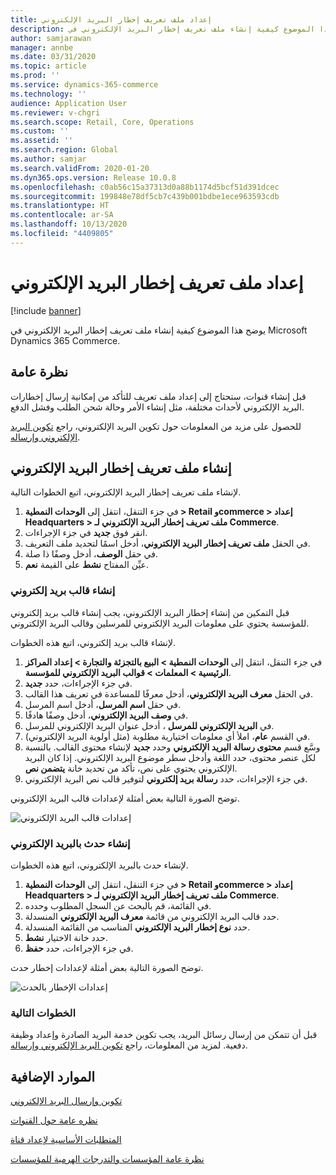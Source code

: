 ```yaml
---
title: إعداد ملف تعريف إخطار البريد الإلكتروني
description: يوضح هذا الموضوع كيفية إنشاء ملف تعريف إخطار البريد الإلكتروني في Microsoft Dynamics 365 Commerce.
author: samjarawan
manager: annbe
ms.date: 03/31/2020
ms.topic: article
ms.prod: ''
ms.service: dynamics-365-commerce
ms.technology: ''
audience: Application User
ms.reviewer: v-chgri
ms.search.scope: Retail, Core, Operations
ms.custom: ''
ms.assetid: ''
ms.search.region: Global
ms.author: samjar
ms.search.validFrom: 2020-01-20
ms.dyn365.ops.version: Release 10.0.8
ms.openlocfilehash: c0ab56c15a37313d0a88b1174d5bcf51d391dcec
ms.sourcegitcommit: 199848e78df5cb7c439b001bdbe1ece963593cdb
ms.translationtype: HT
ms.contentlocale: ar-SA
ms.lasthandoff: 10/13/2020
ms.locfileid: "4409805"
---
```

# <a name="set-up-an-email-notification-profile"></a>إعداد ملف تعريف إخطار البريد الإلكتروني


[!include [banner](includes/banner.md)]

يوضح هذا الموضوع كيفية إنشاء ملف تعريف إخطار البريد الإلكتروني في Microsoft Dynamics 365 Commerce.

## <a name="overview"></a>نظرة عامة

قبل إنشاء قنوات، ستحتاج إلى إعداد ملف تعريف للتأكد من إمكانية إرسال إخطارات البريد الإلكتروني لأحداث مختلفة، مثل إنشاء الأمر وحالة شحن الطلب وفشل الدفع.

للحصول على مزيد من المعلومات حول تكوين البريد الإلكتروني، راجع [تكوين البريد الإلكتروني وإرساله](../fin-ops-core/fin-ops/organization-administration/configure-email.md?toc=/dynamics365/commerce/toc.json).

## <a name="create-an-email-notification-profile"></a>إنشاء ملف تعريف إخطار البريد الإلكتروني

لإنشاء ملف تعريف إخطار البريد الإلكتروني، اتبع الخطوات التالية.

1. في جزء التنقل، انتقل إلى **الوحدات النمطية \> Retail وcommerce \> إعداد Headquarters \> ملف تعريف إخطار البريد الإلكتروني لـ Commerce**‬.
1. انقر فوق **جديد** في جزء الإجراءات.
1. في الحقل **ملف تعريف إخطار البريد الإلكتروني**، أدخل اسمًا لتحديد ملف التعريف.
1. في حقل **الوصف**، أدخل وصفًا ذا صلة.
1. عيِّن المفتاح **نشط** على القيمة **نعم**.

### <a name="create-an-email-template"></a>إنشاء قالب بريد إلكتروني

قبل التمكين من إنشاء إخطار البريد الإلكتروني، يجب إنشاء قالب بريد إلكتروني للمؤسسة يحتوي على معلومات البريد الإلكتروني للمرسلين وقالب البريد الإلكتروني.

لإنشاء قالب بريد إلكتروني، اتبع هذه الخطوات.

1. في جزء التنقل، انتقل إلى **الوحدات النمطية \> البيع بالتجزئة والتجارة \> إعداد المراكز الرئيسية \> المعلمات \> قوالب البريد الإلكتروني للمؤسسة**.
1. في جزء الإجراءات، حدد **جديد**.
1. في الحقل **معرف البريد الإلكتروني**، أدخل معرفًا للمساعدة في تعريف هذا القالب.
1. في حقل **اسم المرسل**، أدخل اسم المرسل‏‎.
1. في **وصف البريد الإلكتروني**، أدخل وصفًا هادفًا.
1. في **‏‫البريد الإلكتروني للمرسل‬** ، أدخل عنوان البريد الإلكتروني للمرسل.
1. في القسم **عام**، املأ أي معلومات اختيارية مطلوبة (مثل أولوية البريد الإلكتروني).
1. وسَّع قسم **محتوى رسالة البريد الإلكتروني** وحدد **جديد** لإنشاء محتوى القالب. بالنسبة لكل عنصر محتوى، حدد اللغة وأدخل سطر موضوع البريد الإلكتروني. إذا كان البريد الإلكتروني يحتوي على نص، تأكد من تحديد خانة **‏‫يتضمن نص‬**.
1. في جزء الإجراءات، حدد **رسالة بريد إلكتروني** لتوفير قالب نص البريد الإلكتروني.

توضح الصورة التالية بعض أمثلة لإعدادات قالب البريد الإلكتروني.

![إعدادات قالب البريد الإلكتروني](media/email-template.png)

### <a name="create-an-email-event"></a>إنشاء حدث بالبريد الإلكتروني

لإنشاء حدث بالبريد الإلكتروني، اتبع هذه الخطوات.

1. في جزء التنقل، انتقل إلى **الوحدات النمطية \> Retail وcommerce \> إعداد Headquarters \> ملف تعريف إخطار البريد الإلكتروني لـ Commerce**‬.
1. في القائمة، قم بالبحث عن السجل المطلوب وحدده. 
1. حدد قالب البريد الإلكتروني من قائمة **معرف البريد الإلكتروني** المنسدلة.
1. حدد **نوع إخطار البريد الإلكتروني** المناسب من القائمة المنسدلة.
1. حدد خانة الاختيار **نشط**.
1. في جزء الإجراءات، حدد **حفظ**.

توضح الصورة التالية بعض أمثلة لإعدادات إخطار حدث.

![إعدادات الإخطار بالحدث](media/email-notification-profile.png)

### <a name="next-steps"></a>الخطوات التالية

قبل أن تتمكن من إرسال رسائل البريد، يجب تكوين خدمة البريد الصادرة وإعداد وظيفة دفعية. لمزيد من المعلومات، راجع [تكوين البريد الإلكتروني وإرساله](../fin-ops-core/fin-ops/organization-administration/configure-email.md?toc=/dynamics365/commerce/toc.json).


## <a name="additional-resources"></a>الموارد الإضافية

[تكوين وإرسال البريد الإلكتروني](../fin-ops-core/fin-ops/organization-administration/configure-email.md?toc=/dynamics365/commerce/toc.json)

[نظره عامة حول القنوات](channels-overview.md)

[المتطلبات الأساسية‬ لإعداد قناة](channels-prerequisites.md)

[نظرة عامة المؤسسات والتدرجات الهرمية للمؤسسات](../fin-ops-core/fin-ops/organization-administration/organizations-organizational-hierarchies.md?toc=/dynamics365/commerce/toc.json)
